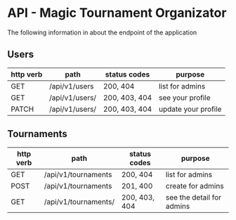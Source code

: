 # API - Magic Tournament Organizator

The following information in about the endpoint of the application

## Users

| http verb | path                     | status codes  | purpose             |
| --------- | ------------------------ | ------------- | ------------------- |
| GET       | /api/v1/users            | 200, 404      | list for admins     |
| GET       | /api/v1/users/<nickname> | 200, 403, 404 | see your profile    |
| PATCH     | /api/v1/users/<nickname> | 200, 403, 404 | update your profile |

## Tournaments

| http verb | path                               | status codes  | purpose                   |
| --------- | ---------------------------------- | ------------- | ------------------------- |
| GET       | /api/v1/tournaments                | 200, 404      | list for admins           |
| POST      | /api/v1/tournaments                | 201, 400      | create for admins         |
| GET       | /api/v1/tournaments/<idTournament> | 200, 403, 404 | see the detail for admins |
